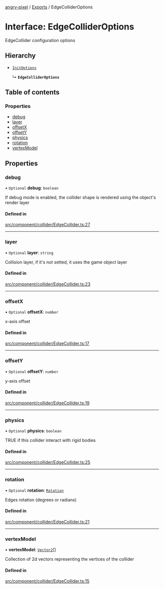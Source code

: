 [angry-pixel](../README.md) / [Exports](../modules.md) / EdgeColliderOptions

# Interface: EdgeColliderOptions

EdgeCollider configuration options

## Hierarchy

- [`InitOptions`](InitOptions.md)

  ↳ **`EdgeColliderOptions`**

## Table of contents

### Properties

- [debug](EdgeColliderOptions.md#debug)
- [layer](EdgeColliderOptions.md#layer)
- [offsetX](EdgeColliderOptions.md#offsetx)
- [offsetY](EdgeColliderOptions.md#offsety)
- [physics](EdgeColliderOptions.md#physics)
- [rotation](EdgeColliderOptions.md#rotation)
- [vertexModel](EdgeColliderOptions.md#vertexmodel)

## Properties

### debug

• `Optional` **debug**: `boolean`

If debug mode is enabled, the collider shape is rendered using the object's render layer

#### Defined in

[src/component/collider/EdgeCollider.ts:27](https://github.com/angry-pixel-studio/angry-pixel-engine/blob/9576100/src/component/collider/EdgeCollider.ts#L27)

___

### layer

• `Optional` **layer**: `string`

Collision layer, if it's not setted, it uses the game object layer

#### Defined in

[src/component/collider/EdgeCollider.ts:23](https://github.com/angry-pixel-studio/angry-pixel-engine/blob/9576100/src/component/collider/EdgeCollider.ts#L23)

___

### offsetX

• `Optional` **offsetX**: `number`

x-axis offset

#### Defined in

[src/component/collider/EdgeCollider.ts:17](https://github.com/angry-pixel-studio/angry-pixel-engine/blob/9576100/src/component/collider/EdgeCollider.ts#L17)

___

### offsetY

• `Optional` **offsetY**: `number`

y-axis offset

#### Defined in

[src/component/collider/EdgeCollider.ts:19](https://github.com/angry-pixel-studio/angry-pixel-engine/blob/9576100/src/component/collider/EdgeCollider.ts#L19)

___

### physics

• `Optional` **physics**: `boolean`

TRUE if this collider interact with rigid bodies

#### Defined in

[src/component/collider/EdgeCollider.ts:25](https://github.com/angry-pixel-studio/angry-pixel-engine/blob/9576100/src/component/collider/EdgeCollider.ts#L25)

___

### rotation

• `Optional` **rotation**: [`Rotation`](../classes/Rotation.md)

Edges rotation (degrees or radians)

#### Defined in

[src/component/collider/EdgeCollider.ts:21](https://github.com/angry-pixel-studio/angry-pixel-engine/blob/9576100/src/component/collider/EdgeCollider.ts#L21)

___

### vertexModel

• **vertexModel**: [`Vector2`](../classes/Vector2.md)[]

Collection of 2d vectors representing the vertices of the collider

#### Defined in

[src/component/collider/EdgeCollider.ts:15](https://github.com/angry-pixel-studio/angry-pixel-engine/blob/9576100/src/component/collider/EdgeCollider.ts#L15)
